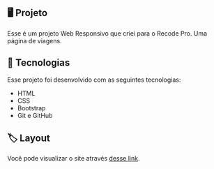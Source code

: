 <p align="center">
</p>

## 🖥️ Projeto
Esse é um projeto Web Responsivo que criei para o Recode Pro.
Uma página de viagens.

## 🚀 Tecnologias
Esse projeto foi desenvolvido com as seguintes tecnologias:

- HTML
- CSS
- Bootstrap
- Git e GitHub

## 🏷️ Layout
Você pode visualizar o site através
[desse link](https://patsferrer.github.io/Projeto-Mod1/site/index.html).
